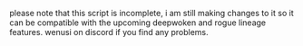 please note that this script is incomplete, i am still making changes to it so it can be compatible with the upcoming deepwoken and rogue lineage features.
 wenusi on discord if you find any problems.
